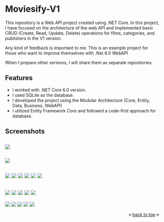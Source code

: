 
<a name="readme-top"></a>

# Moviesify-V1

This repository is a Web API project created using .NET Core. In this project, I have focused on the architecture of the web API and implemented basic CRUD (Create, Read, Update, Delete) operations for films, categories, and publishers in the V1 version.

Any kind of feedback is important to me. This is an example project for those who want to improve themselves with .Net 6.0 WebAPI

When I prepare other versions, I will share them as separate repositories.



## Features
- I worked with .NET Core 6.0 version.
- I used SQLite as the database.
- I developed the project using the Modular Architecture (Core, Entity, Data, Business, WebAPI)
- I utilized Entity Framework Core and followed a code-first approach for database.

## Screenshots

![](https://github.com/EmreToklu00/Moviesify-V1/blob/master/Github/vs/solution_explorer.png)
----
![](https://github.com/EmreToklu00/Moviesify-V1/blob/master/Github/vs/swagger.png)
----
![](https://github.com/EmreToklu00/Moviesify-V1/blob/master/Github/movie/movie_getall.png)
![](https://github.com/EmreToklu00/Moviesify-V1/blob/master/Github/movie/movie_getbyid.png)
![](https://github.com/EmreToklu00/Moviesify-V1/blob/master/Github/movie/movie_getlistbycategory.png)
![](https://github.com/EmreToklu00/Moviesify-V1/blob/master/Github/movie/movie_add.png)
![](https://github.com/EmreToklu00/Moviesify-V1/blob/master/Github/movie/movie_update.png)
![](https://github.com/EmreToklu00/Moviesify-V1/blob/master/Github/movie/movie_delete.png)
----
![](https://github.com/EmreToklu00/Moviesify-V1/blob/master/Github/category/category_getall.png)
![](https://github.com/EmreToklu00/Moviesify-V1/blob/master/Github/category/category_getbyid.png)
![](https://github.com/EmreToklu00/Moviesify-V1/blob/master/Github/category/category_add.png)
![](https://github.com/EmreToklu00/Moviesify-V1/blob/master/Github/category/category_update.png)
![](https://github.com/EmreToklu00/Moviesify-V1/blob/master/Github/category/category_delete.png)
----
![](https://github.com/EmreToklu00/Moviesify-V1/blob/master/Github/publisher/publisher_getall.png)
![](https://github.com/EmreToklu00/Moviesify-V1/blob/master/Github/publisher/publisher_getbyid.png)
![](https://github.com/EmreToklu00/Moviesify-V1/blob/master/Github/publisher/publisher_add.png)
![](https://github.com/EmreToklu00/Moviesify-V1/blob/master/Github/publisher/publisher_update.png)
![](https://github.com/EmreToklu00/Moviesify-V1/blob/master/Github/publisher/publisher_delete.png)

<p align="right"><-<a href="#readme-top">back to top</a>-></p>
